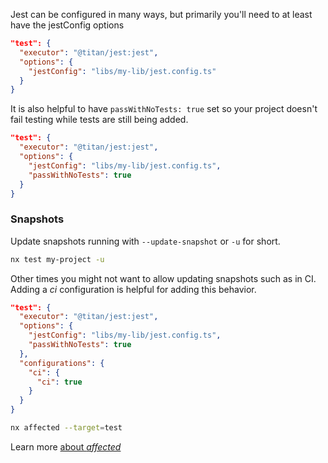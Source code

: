 Jest can be configured in many ways, but primarily you'll need to at least have the jestConfig options

```json
"test": {
  "executor": "@titan/jest:jest",
  "options": {
    "jestConfig": "libs/my-lib/jest.config.ts"
  }
}
```

It is also helpful to have `passWithNoTests: true` set so your project doesn't fail testing while tests are still being added.

```json
"test": {
  "executor": "@titan/jest:jest",
  "options": {
    "jestConfig": "libs/my-lib/jest.config.ts",
    "passWithNoTests": true
  }
}
```

### Snapshots

Update snapshots running with `--update-snapshot` or `-u` for short.

```bash
nx test my-project -u
```

Other times you might not want to allow updating snapshots such as in CI.
Adding a _ci_ configuration is helpful for adding this behavior.

```json
"test": {
  "executor": "@titan/jest:jest",
  "options": {
    "jestConfig": "libs/my-lib/jest.config.ts",
    "passWithNoTests": true
  },
  "configurations": {
    "ci": {
      "ci": true
    }
  }
}
```

```bash
nx affected --target=test
```

Learn more [about _affected_](/ci/features/affected)
